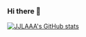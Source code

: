 ### Hi there 👋

<!--
**JJLAAA/JJLAAA** is a ✨ _special_ ✨ repository because its `README.md` (this file) appears on your GitHub profile.

Here are some ideas to get you started:

- 🔭 I’m currently working on ...
- 🌱 I’m currently learning ...
- 👯 I’m looking to collaborate on ...
- 🤔 I’m looking for help with ...
- 💬 Ask me about ...
- 📫 How to reach me: ...
- 😄 Pronouns: ...
- ⚡ Fun fact: ...
-->
[![JJLAAA's GitHub stats](https://github-readme-stats.vercel.app/api?username=JJLAAA&count_private=true&show_icons=true&theme=dracula)](https://github.com/anuraghazra/github-readme-stats)


